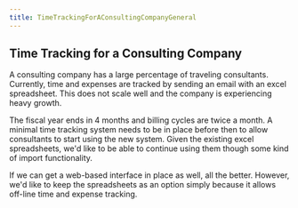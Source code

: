 ```yaml
---
title: TimeTrackingForAConsultingCompanyGeneral
---
```

## Time Tracking for a Consulting Company
A consulting company has a large percentage of traveling consultants. Currently, time and expenses are tracked by sending an email with an excel spreadsheet. This does not scale well and the company is experiencing heavy growth. 

The fiscal year ends in 4 months and billing cycles are twice a month. A minimal time tracking system needs to be in place before then to allow consultants to start using the new system. Given the existing excel spreadsheets, we'd like to be able to continue using them though some kind of import functionality.

If we can get a web-based interface in place as well, all the better. However, we'd like to keep the spreadsheets as an option simply because it allows off-line time and expense tracking.
